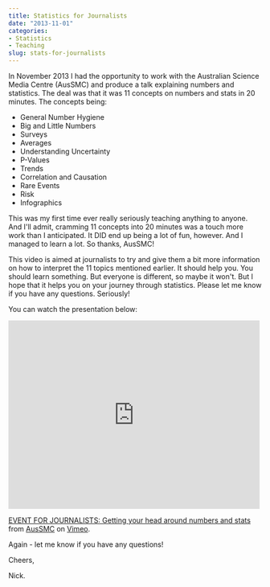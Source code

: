 ```yaml
---
title: Statistics for Journalists
date: "2013-11-01"
categories:
- Statistics
- Teaching
slug: stats-for-journalists
---
```


In November 2013 I had the opportunity to work with the Australian Science Media Centre (AusSMC) and produce a talk explaining numbers and statistics.  The deal was that it was 11 concepts on numbers and stats in 20 minutes.  The concepts being:

- General Number Hygiene
- Big and Little Numbers
- Surveys
- Averages
- Understanding Uncertainty
- P-Values
- Trends
- Correlation and Causation
- Rare Events
- Risk
- Infographics

This was my first time ever really seriously teaching anything to anyone.  And I'll admit, cramming 11 concepts into 20 minutes was a touch more work than I anticipated.  It DID end up being a lot of fun, however.  And I managed to learn a lot.  So thanks, AusSMC!

This video is aimed at journalists to try and give them a bit more information on how to interpret the 11 topics mentioned earlier.   It should help you.  You should learn something.  But everyone is different, so maybe it won't.  But I hope that it helps you on your journey through statistics.  Please let me know if you have any questions.  Seriously!

You can watch the presentation below:

<iframe src="https://player.vimeo.com/video/78231257?color=ffffff&title=0&byline=0&portrait=0" width="500" height="375" frameborder="0" webkitallowfullscreen mozallowfullscreen allowfullscreen></iframe> <p><a href="https://vimeo.com/78231257">EVENT FOR JOURNALISTS: Getting your head around numbers and stats</a> from <a href="https://vimeo.com/user4609742">AusSMC</a> on <a href="https://vimeo.com">Vimeo</a>.</p>

Again - let me know if you have any questions!

Cheers,

Nick.
